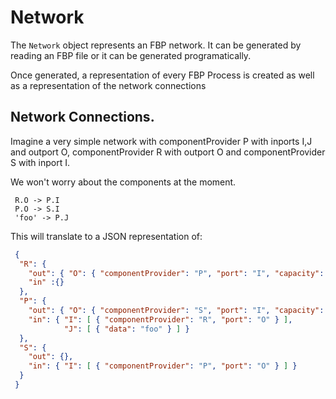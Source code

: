 
# Network
 
The `Network` object represents an FBP network. It can be generated by reading an FBP
file or it can be generated programatically.
 
Once generated, a representation of every FBP Process is created as well
as a representation of the network connections

## Network Connections.

Imagine a very simple network with componentProvider P with inports I,J and outport O, componentProvider R with outport O
and componentProvider S with inport I.

We won't worry about the components at the moment.

```fbp
 R.O -> P.I
 P.O -> S.I
 'foo' -> P.J
```

This will translate to a JSON representation of:

```json
 {
  "R": {
    "out": { "O": { "componentProvider": "P", "port": "I", "capacity": 20 } },
    "in" :{}
  },
  "P": {
    "out": { "O": { "componentProvider": "S", "port": "I", "capacity": 20 } },
    "in": { "I": [ { "componentProvider": "R", "port": "O" } ], 
            "J": [ { "data": "foo" } ] }
  },
  "S": {
    "out": {},
    "in": { "I": [ { "componentProvider": "P", "port": "O" } ] }
  }
 }
 ```